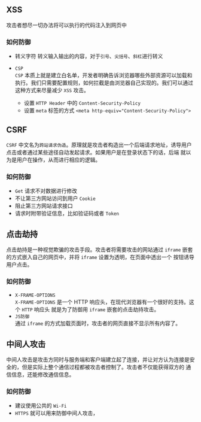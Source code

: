 ## XSS
攻击者想尽一切办法将可以执行的代码注入到网页中

### 如何防御
- 转义字符
转义输入输出的内容，对于`引号`、`尖括号`、`斜杠`进行转义

- `CSP`  
  `CSP` 本质上就是建立白名单，开发者明确告诉浏览器哪些外部资源可以加载和执行。我们只需要配置规则，如何拦截是由浏览器自己实现的。我们可以通过
  这种方式来尽量减少 `XSS` 攻击。
  + 设置 `HTTP Header` 中的 `Content-Security-Policy`
  + 设置 `meta` 标签的方式 `<meta http-equiv="Content-Security-Policy">`
  
## CSRF
`CSRF` 中文名为`跨站请求伪造`。原理就是攻击者构造出一个后端请求地址，诱导用户点击或者通过某些途径自动发起请求。如果用户是在登录状态下的话，后端
就以为是用户在操作，从而进行相应的逻辑。

### 如何防御
- `Get` 请求不对数据进行修改
- 不让第三方网站访问到用户 `Cookie`
- 阻止第三方网站请求接口
- 请求时附带验证信息，比如验证码或者 `Token`

## 点击劫持
点击劫持是一种视觉欺骗的攻击手段。攻击者将需要攻击的网站通过 `iframe` 嵌套的方式嵌入自己的网页中，并将 `iframe` 设置为透明，在页面中透出一个
按钮诱导用户点击。

### 如何防御
- `X-FRAME-OPTIONS`   
`X-FRAME-OPTIONS` 是一个 HTTP 响应头，在现代浏览器有一个很好的支持。这个 `HTTP` 响应头 就是为了防御用 `iframe` 嵌套的点击劫持攻击。
- `JS防御`    
通过 `iframe` 的方式加载页面时，攻击者的网页直接不显示所有内容了。

## 中间人攻击
中间人攻击是攻击方同时与服务端和客户端建立起了连接，并让对方认为连接是安全的，但是实际上整个通信过程都被攻击者控制了。攻击者不仅能获得双方的
通信信息，还能修改通信信息。

### 如何防御 
- 建议使用公共的 `Wi-Fi`
- `HTTPS` 就可以用来防御中间人攻击，